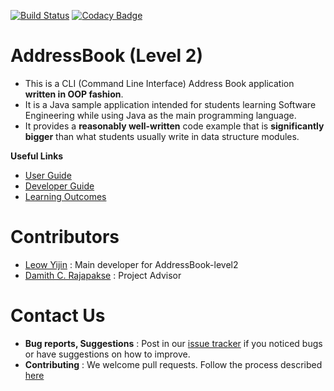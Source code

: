 [![Build Status](https://travis-ci.org/se-edu/addressbook-level2.svg?branch=master)](https://travis-ci.org/se-edu/addressbook-level2)
[![Codacy Badge](https://api.codacy.com/project/badge/Grade/ad7aa7caa7ba4d40aef9440b16ea68d6)](https://www.codacy.com/app/se-edu/addressbook-level2?utm_source=github.com&amp;utm_medium=referral&amp;utm_content=se-edu/addressbook-level2&amp;utm_campaign=Badge_Grade)

# AddressBook (Level 2)
* This is a CLI (Command Line Interface) Address Book application **written in OOP fashion**. 
* It is a Java sample application intended for students learning Software Engineering while using Java as 
  the main programming language. 
* It provides a **reasonably well-written** code example that is **significantly bigger** than what students 
  usually write in data structure modules. 
  
**Useful Links**
* [User Guide](doc/UserGuide.md) 
* [Developer Guide](doc/DeveloperGuide.md) 
* [Learning Outcomes](doc/LearningOutcomes.md) 

# Contributors

* [Leow Yijin](http://github.com/yijinl) : Main developer for AddressBook-level2
* [Damith C. Rajapakse](http://www.comp.nus.edu.sg/~damithch) : Project Advisor

# Contact Us

* **Bug reports, Suggestions** : Post in our [issue tracker](https://github.com/se-edu/addressbook-level2/issues)
  if you noticed bugs or have suggestions on how to improve.
* **Contributing** : We welcome pull requests. Follow the process described [here](https://github.com/oss-generic/process)

